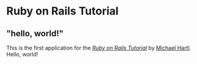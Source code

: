 # Ruby on Rails Tutorial

## "hello, world!"

This is the first application for the [*Ruby on Rails Tutorial*](http://www.railstutorial.org/)
by [Michael Hartl](http://www.michaelhartl.com/). Hello, world!